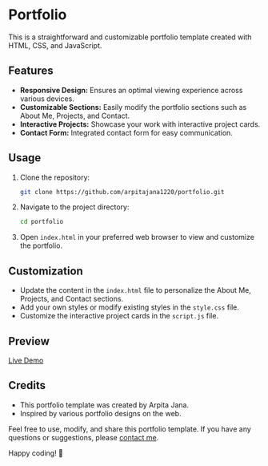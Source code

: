 # Portfolio

This is a straightforward and customizable portfolio template created with HTML, CSS, and JavaScript.

## Features
- **Responsive Design:** Ensures an optimal viewing experience across various devices.
- **Customizable Sections:** Easily modify the portfolio sections such as About Me, Projects, and Contact.
- **Interactive Projects:** Showcase your work with interactive project cards.
- **Contact Form:** Integrated contact form for easy communication.

## Usage
1. Clone the repository:
    ```bash
    git clone https://github.com/arpitajana1220/portfolio.git
    ```

2. Navigate to the project directory:
    ```bash
    cd portfolio
    ```

3. Open `index.html` in your preferred web browser to view and customize the portfolio.

## Customization
- Update the content in the `index.html` file to personalize the About Me, Projects, and Contact sections.
- Add your own styles or modify existing styles in the `style.css` file.
- Customize the interactive project cards in the `script.js` file.

## Preview
[Live Demo](https://your-username.github.io/simple-portfolio)

## Credits
- This portfolio template was created by Arpita Jana.
- Inspired by various portfolio designs on the web.

Feel free to use, modify, and share this portfolio template. If you have any questions or suggestions, please [contact me](arpitajana2000@gmail.com).

Happy coding! 🚀
